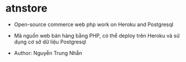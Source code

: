 # atnstore
- Open-source commerce web php work on Heroku and Postgresql
- Mã nguồn web bán hàng bằng PHP, có thể deploy trên Heroku và sử dụng cơ sở dữ liệu Postgresql

- Author: Nguyễn Trung Nhẫn
